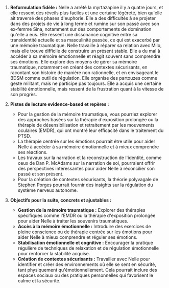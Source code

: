 1) **Reformulation fidèle :**
Nelle a arrêté la myrtazapine il y a quatre jours, et elle ressent des réveils plus faciles et une certaine légèreté, bien qu'elle ait traversé des phases d'euphorie. Elle a des difficultés à se projeter dans des projets de vie à long terme et rumine sur son passé avec son ex-femme Sina, notamment sur des comportements de domination qu'elle a eus. Elle ressent une dissonance cognitive entre sa transidentité actuelle et sa masculinité passée, ce qui est exacerbé par une mémoire traumatique. Nelle travaille à réparer sa relation avec Milo, mais elle trouve difficile de construire un présent stable. Elle a du mal à accéder à sa mémoire émotionnelle et réagit souvent sans comprendre ses émotions. Elle explore des moyens de gérer sa mémoire traumatique, notamment en créant des contextes sécurisants, en racontant son histoire de manière non rationnelle, et en envisageant le BDSM comme outil de régulation. Elle organise des partouzes comme geste militant, mais ne participe pas toujours. Elle a acquis une certaine stabilité émotionnelle, mais ressent de la frustration quant à la vitesse de son progrès.

2) **Pistes de lecture evidence-based et repères :**
   - Pour la gestion de la mémoire traumatique, vous pourriez explorer des approches basées sur la thérapie d'exposition prolongée ou la thérapie de désensibilisation et retraitement par les mouvements oculaires (EMDR), qui ont montré leur efficacité dans le traitement du PTSD.
   - La thérapie centrée sur les émotions pourrait être utile pour aider Nelle à accéder à sa mémoire émotionnelle et à mieux comprendre ses réactions.
   - Les travaux sur la narration et la reconstruction de l'identité, comme ceux de Dan P. McAdams sur la narration de soi, pourraient offrir des perspectives intéressantes pour aider Nelle à réconcilier son passé et son présent.
   - Pour la création de contextes sécurisants, la théorie polyvagale de Stephen Porges pourrait fournir des insights sur la régulation du système nerveux autonome.

3) **Objectifs pour la suite, concrets et ajustables :**
   - **Gestion de la mémoire traumatique :** Explorer des thérapies spécifiques comme l'EMDR ou la thérapie d'exposition prolongée pour aider Nelle à traiter les souvenirs traumatiques.
   - **Accès à la mémoire émotionnelle :** Introduire des exercices de pleine conscience ou de thérapie centrée sur les émotions pour aider Nelle à mieux comprendre et réguler ses émotions.
   - **Stabilisation émotionnelle et cognitive :** Encourager la pratique régulière de techniques de relaxation et de régulation émotionnelle pour renforcer la stabilité acquise.
   - **Création de contextes sécurisants :** Travailler avec Nelle pour identifier et créer des environnements où elle se sent en sécurité, tant physiquement qu'émotionnellement. Cela pourrait inclure des espaces sociaux ou des pratiques personnelles qui favorisent le calme et la sécurité.